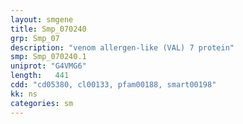 ```yaml
---
layout: smgene
title: Smp_070240
grp: Smp_07
description: "venom allergen-like (VAL) 7 protein"
smp: Smp_070240.1
uniprot: "G4VMG6"
length:   441
cdd: "cd05380, cl00133, pfam00188, smart00198"
kk: ns
categories: sm
---
```

